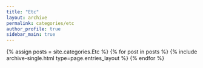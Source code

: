 ```yaml
---
title: "Etc"
layout: archive
permalink: categories/etc
author_profile: true
sidebar_main: true
---
```



{% assign posts = site.categories.Etc %} 
{% for post in posts %} {% include archive-single.html type=page.entries_layout %} {% endfor %}
